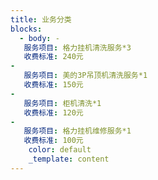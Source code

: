 ```yaml
---
title: 业务分类
blocks:
  - body: -
   服务项目: 格力挂机清洗服务*3
   收费标准: 240元
-
   服务项目: 美的3P吊顶机清洗服务*1
   收费标准: 150元
-
   服务项目: 柜机清洗*1
   收费标准: 120元
-
   服务项目: 格力挂机维修服务*1
   收费标准: 100元
    color: default
    _template: content
---
```










